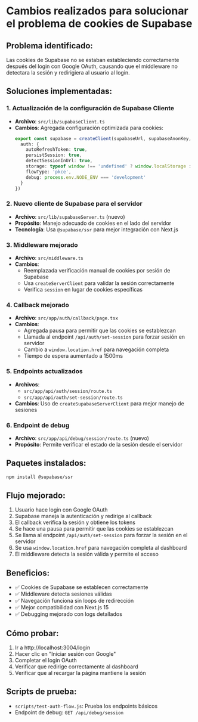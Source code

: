 # Cambios realizados para solucionar el problema de cookies de Supabase

## Problema identificado:
Las cookies de Supabase no se estaban estableciendo correctamente después del login con Google OAuth, causando que el middleware no detectara la sesión y redirigiera al usuario al login.

## Soluciones implementadas:

### 1. Actualización de la configuración de Supabase Cliente
- **Archivo**: `src/lib/supabaseClient.ts`
- **Cambios**: Agregada configuración optimizada para cookies:
  ```typescript
  export const supabase = createClient(supabaseUrl, supabaseAnonKey, {
    auth: {
      autoRefreshToken: true,
      persistSession: true,
      detectSessionInUrl: true,
      storage: typeof window !== 'undefined' ? window.localStorage : undefined,
      flowType: 'pkce',
      debug: process.env.NODE_ENV === 'development'
    }
  })
  ```

### 2. Nuevo cliente de Supabase para el servidor
- **Archivo**: `src/lib/supabaseServer.ts` (nuevo)
- **Propósito**: Manejo adecuado de cookies en el lado del servidor
- **Tecnología**: Usa `@supabase/ssr` para mejor integración con Next.js

### 3. Middleware mejorado
- **Archivo**: `src/middleware.ts`
- **Cambios**: 
  - Reemplazada verificación manual de cookies por sesión de Supabase
  - Usa `createServerClient` para validar la sesión correctamente
  - Verifica `session` en lugar de cookies específicas

### 4. Callback mejorado
- **Archivo**: `src/app/auth/callback/page.tsx`
- **Cambios**:
  - Agregada pausa para permitir que las cookies se establezcan
  - Llamada al endpoint `/api/auth/set-session` para forzar sesión en servidor
  - Cambio a `window.location.href` para navegación completa
  - Tiempo de espera aumentado a 1500ms

### 5. Endpoints actualizados
- **Archivos**: 
  - `src/app/api/auth/session/route.ts`
  - `src/app/api/auth/set-session/route.ts`
- **Cambios**: Uso de `createSupabaseServerClient` para mejor manejo de sesiones

### 6. Endpoint de debug
- **Archivo**: `src/app/api/debug/session/route.ts` (nuevo)
- **Propósito**: Permite verificar el estado de la sesión desde el servidor

## Paquetes instalados:
```bash
npm install @supabase/ssr
```

## Flujo mejorado:
1. Usuario hace login con Google OAuth
2. Supabase maneja la autenticación y redirige al callback
3. El callback verifica la sesión y obtiene los tokens
4. Se hace una pausa para permitir que las cookies se establezcan
5. Se llama al endpoint `/api/auth/set-session` para forzar la sesión en el servidor
6. Se usa `window.location.href` para navegación completa al dashboard
7. El middleware detecta la sesión válida y permite el acceso

## Beneficios:
- ✅ Cookies de Supabase se establecen correctamente
- ✅ Middleware detecta sesiones válidas
- ✅ Navegación funciona sin loops de redirección
- ✅ Mejor compatibilidad con Next.js 15
- ✅ Debugging mejorado con logs detallados

## Cómo probar:
1. Ir a http://localhost:3004/login
2. Hacer clic en "Iniciar sesión con Google"
3. Completar el login OAuth
4. Verificar que redirige correctamente al dashboard
5. Verificar que al recargar la página mantiene la sesión

## Scripts de prueba:
- `scripts/test-auth-flow.js`: Prueba los endpoints básicos
- Endpoint de debug: `GET /api/debug/session`
